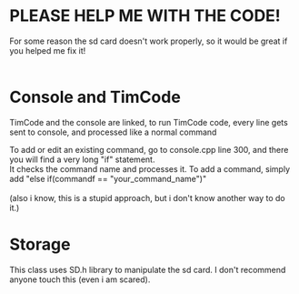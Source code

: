 <h1>PLEASE HELP ME WITH THE CODE!</h1>
For some reason the sd card doesn't work properly, so it would be great if you helped me fix it!<br><br>


<h1>Console and TimCode</h1>
TimCode and the console are linked, to run TimCode code, every line gets sent to console, and processed like a normal command<br>

To add or edit an existing command, go to console.cpp line 300, and there you will find a very long "if" statement.<br>
It checks the command name and processes it. To add a command, simply add "else if(commandf == "your_command_name")"<br><br>
(also i know, this is a stupid approach, but i don't know another way to do it.) <br>

<h1>Storage</h1>
This class uses SD.h library to manipulate the sd card. I don't recommend anyone touch this (even i am scared).
